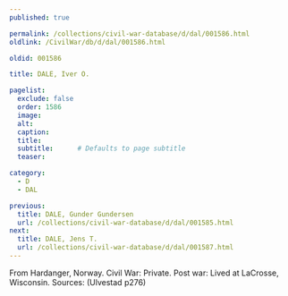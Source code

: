 ```yaml
---
published: true

permalink: /collections/civil-war-database/d/dal/001586.html
oldlink: /CivilWar/db/d/dal/001586.html

oldid: 001586

title: DALE, Iver O.

pagelist:
  exclude: false
  order: 1586
  image: 
  alt:
  caption:
  title:
  subtitle:      # Defaults to page subtitle
  teaser:

category: 
  - D 
  - DAL

previous:
  title: DALE, Gunder Gundersen
  url: /collections/civil-war-database/d/dal/001585.html  
next:
  title: DALE, Jens T.
  url: /collections/civil-war-database/d/dal/001587.html   
---
```

From Hardanger, Norway. Civil War: Private. Post war: Lived at LaCrosse, Wisconsin. Sources: (Ulvestad p276)
